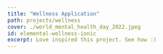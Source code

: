 ```yaml
---
title: "Wellness Application"
path: projects/wellness
cover: ./world_mental_health_day_2022.jpeg
id: elemental-wellness-ionic
excerpt: Love inspired this project. See how :)
---
```


